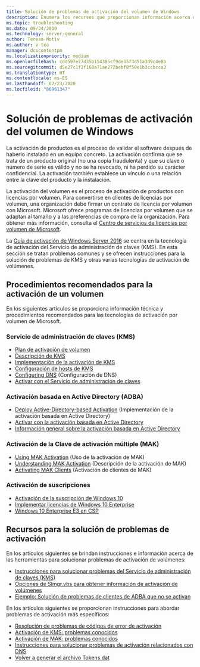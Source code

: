 ```yaml
---
title: Solución de problemas de activación del volumen de Windows
description: Enumera los recursos que proporcionan información acerca de los procedimientos recomendados para la activación de un volumen e información sobre la solución de problemas de activación.
ms.topic: troubleshooting
ms.date: 09/24/2019
ms.technology: server-general
author: Teresa-Motiv
ms.author: v-tea
manager: dcscontentpm
ms.localizationpriority: medium
ms.openlocfilehash: cdd597e77d35b154385cf9de35f3d51a3d9c4e8b
ms.sourcegitcommit: d5e27c1f2f168a71ae272bebf8f50e1b3ccbcca3
ms.translationtype: HT
ms.contentlocale: es-ES
ms.lasthandoff: 07/23/2020
ms.locfileid: "86961347"
---
```

# <a name="troubleshooting-windows-volume-activation"></a>Solución de problemas de activación del volumen de Windows

La activación de productos es el proceso de validar el software después de haberlo instalado en un equipo concreto. La activación confirma que se trata de un producto original (no una copia fraudulenta) y que su clave o número de serie es válido y no se ha revocado, ni ha perdido su carácter confidencial. La activación también establece un vínculo o una relación entre la clave del producto y la instalación.

La activación del volumen es el proceso de activación de productos con licencias por volumen. Para convertirse en clientes de licencias por volumen, una organización debe firmar un contrato de licencia por volumen con Microsoft. Microsoft ofrece programas de licencias por volumen que se adaptan al tamaño y a las preferencias de compra de la organización. Para obtener más información, consulta el [Centro de servicios de licencias por volumen de Microsoft](https://www.microsoft.com/Licensing/servicecenter/default.aspx).

La [Guía de activación de Windows Server 2016](server-2016-activation.md) se centra en la tecnología de activación del Servicio de administración de claves (KMS). En esta sección se tratan problemas comunes y se ofrecen instrucciones para la solución de problemas de KMS y otras varias tecnologías de activación de volúmenes.

## <a name="best-practices-for-volume-activation"></a>Procedimientos recomendados para la activación de un volumen

En los siguientes artículos se proporciona información técnica y procedimientos recomendados para las tecnologías de activación por volumen de Microsoft.

### <a name="key-management-service-kms"></a>Servicio de administración de claves (KMS)

- [Plan de activación de volumen](/windows/deployment/volume-activation/plan-for-volume-activation-client)
- [Descripción de KMS](/previous-versions/tn-archive/ff793434(v=technet.10))
- [Implementación de la activación de KMS](/previous-versions/tn-archive/ff793409%28v=technet.10%29)
- [Configuración de hosts de KMS](/previous-versions/tn-archive/ff793407%28v%3dtechnet.10%29)
- [Configuring DNS](/previous-versions/tn-archive/ff793405%28v%3dtechnet.10%29) (Configuración de DNS)
- [Activar con el Servicio de administración de claves](/windows/deployment/volume-activation/activate-using-key-management-service-vamt)

### <a name="active-directory-based-activation-adba"></a>Activación basada en Active Directory (ADBA)

- [Deploy Active-Directory-based Activation](/previous-versions/windows/it-pro/windows-server-2012-r2-and-2012/dn502534%28v%3dws.11%29) (Implementación de la activación basada en Active Directory)
- [Activar con la activación basada en Active Directory](/windows/deployment/volume-activation/activate-using-active-directory-based-activation-client)
- [Información general sobre la activación basada en Active Directory](/windows/deployment/volume-activation/active-directory-based-activation-overview)

### <a name="multiple-activation-key-mak-activation"></a>Activación de la Clave de activación múltiple (MAK)

- [Using MAK Activation](/previous-versions/tn-archive/ff793438%28v=technet.10%29) (Uso de la activación de MAK)
- [Understanding MAK Activation](/previous-versions/tn-archive/ff793435%28v%3dtechnet.10%29) (Descripción de la activación de MAK)
- [Activating MAK Clients](/previous-versions/tn-archive/ff793398%28v%3dtechnet.10%29) (Activación de clientes de MAK)

### <a name="subscription-activation"></a>Activación de suscripciones

- [Activación de la suscripción de Windows 10](/windows/deployment/windows-10-subscription-activation)
- [Implementar licencias de Windows 10 Enterprise](/windows/deployment/deploy-enterprise-licenses)
- [Windows 10 Enterprise E3 en CSP](/windows/deployment/windows-10-enterprise-e3-overview)

## <a name="resources-for-troubleshooting-activation-issues"></a>Recursos para la solución de problemas de activación

En los artículos siguientes se brindan instrucciones e información acerca de las herramientas para solucionar problemas de activación de volúmenes:

- [Instrucciones para solucionar problemas del Servicio de administración de claves (KMS)](activation-troubleshoot-kms-general.md)
- [Opciones de Slmgr.vbs para obtener información de activación de volúmenes](activation-slmgr-vbs-options.md)
- [Ejemplo: Solución de problemas de clientes de ADBA que no se activan](activation-troubleshoot-adba-clients.md)

En los artículos siguientes se proporcionan instrucciones para abordar problemas de activación más específicos:

- [Resolución de problemas de códigos de error de activación](activation-error-codes.md)
- [Activación de KMS: problemas conocidos](activation-troubleshoot-KMS-issues.md)
- [Activación de MAK: problemas conocidos](activation-troubleshoot-MAK-issues.md)
- [Instrucciones para solucionar problemas de activación relacionados con DNS](common-troubleshooting-procedures-kms-dns.md)
- [Volver a generar el archivo Tokens.dat](activation-rebuild-tokens-dat-file.md)
